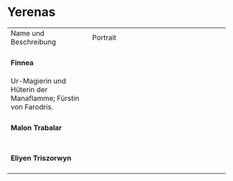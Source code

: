 # Yerenas

<table>
<tr><td>Name und Beschreibung</td><td width="300">Portrait</td></tr>
<tr><td><h4>Finnea</h4> Ur-Magierin und Hüterin der Manaflamme; Fürstin von Farodris.</td><td><img src="finnea.png" alt="" /></td></tr>
<!--<tr><td><h4>Adamar</h4> Magier der Mana-Flamme, Rechte Hand der Ur-Magierin Finnea.</td><td><img src="adamar.png" alt="" /></td></tr>-->
<!--<tr><td><h4>Phaerille</h4> Klerikerin der Mana-Flamme, Linke Hand der Ur-Magierin Finnea.</td><td><img src="phaerille.png" alt="" /></td></tr>-->
<tr><td><h4>Malon Trabalar</h4></td><td width="300"><img src="malon.png" alt="" /></td></tr>
<tr><td><h4>Eliyen Triszorwyn</h4></td><td width="300"><img src="eliyen.png" alt="" /></td></tr>
</table>